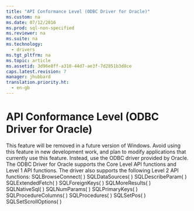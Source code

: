 ```yaml
---
title: "API Conformance Level (ODBC Driver for Oracle)"
ms.custom: na
ms.date: 07/12/2016
ms.prod: sql-non-specified
ms.reviewer: na
ms.suite: na
ms.technology: 
  - drivers
ms.tgt_pltfrm: na
ms.topic: article
ms.assetid: 3d96e8ff-a310-44d7-ae3f-7d2851b3d8ce
caps.latest.revision: 7
manager: jhubbard
translation.priority.ht: 
  - en-gb
---
```

# API Conformance Level (ODBC Driver for Oracle)
<?xml version="1.0" encoding="utf-8"?>
<developerConceptualDocument xmlns="http://ddue.schemas.microsoft.com/authoring/2003/5" xmlns:xlink="http://www.w3.org/1999/xlink" xmlns:xsi="http://www.w3.org/2001/XMLSchema-instance" xsi:schemaLocation="http://ddue.schemas.microsoft.com/authoring/2003/5 http://dduestorage.blob.core.windows.net/ddueschema/developer.xsd">
  <introduction>
    <alert class="important">
      <para>This feature will be removed in a future version of Windows. Avoid using this feature in new development work, and plan to modify applications that currently use this feature. Instead, use the ODBC driver provided by Oracle.</para>
    </alert>
    <para>The ODBC Driver for Oracle supports the <legacyLink xlink:href="8596eed7-bda6-4cac-ae1f-efde1aab785f">Core Level API functions</legacyLink> and <legacyLink xlink:href="98cced6f-41b8-43c1-a3cd-f4ea1615c0af">Level 1 API functions</legacyLink>. The driver also supports the following <legacyLink xlink:href="d9f49520-72d7-4234-8635-260d0ce4199c">Level 2 API functions</legacyLink>:  </para>
    <list class="bullet">
      <listItem>
        <para>
          <legacyLink xlink:href="d9f49520-72d7-4234-8635-260d0ce4199c">SQLBrowseConnect( )</legacyLink>
        </para>
      </listItem>
      <listItem>
        <para>
          <legacyLink xlink:href="d9f49520-72d7-4234-8635-260d0ce4199c">SQLDataSources( )</legacyLink>
        </para>
      </listItem>
      <listItem>
        <para>
          <legacyLink xlink:href="d9f49520-72d7-4234-8635-260d0ce4199c">SQLDescribeParam( )</legacyLink>
        </para>
      </listItem>
      <listItem>
        <para>
          <legacyLink xlink:href="d9f49520-72d7-4234-8635-260d0ce4199c">SQLExtendedFetch( )</legacyLink>
        </para>
      </listItem>
      <listItem>
        <para>
          <legacyLink xlink:href="d9f49520-72d7-4234-8635-260d0ce4199c">SQLForeignKeys( )</legacyLink>
        </para>
      </listItem>
      <listItem>
        <para>
          <legacyLink xlink:href="d9f49520-72d7-4234-8635-260d0ce4199c">SQLMoreResults( )</legacyLink>
        </para>
      </listItem>
      <listItem>
        <para>
          <legacyLink xlink:href="d9f49520-72d7-4234-8635-260d0ce4199c">SQLNativeSql( )</legacyLink>
        </para>
      </listItem>
      <listItem>
        <para>
          <legacyLink xlink:href="d9f49520-72d7-4234-8635-260d0ce4199c">SQLNumParams( )</legacyLink>
        </para>
      </listItem>
      <listItem>
        <para>
          <legacyLink xlink:href="d9f49520-72d7-4234-8635-260d0ce4199c">SQLPrimaryKeys( )</legacyLink>
        </para>
      </listItem>
      <listItem>
        <para>
          <legacyLink xlink:href="d9f49520-72d7-4234-8635-260d0ce4199c">SQLProcedureColumns( )</legacyLink>
        </para>
      </listItem>
      <listItem>
        <para>
          <legacyLink xlink:href="d9f49520-72d7-4234-8635-260d0ce4199c">SQLProcedures( )</legacyLink>
        </para>
      </listItem>
      <listItem>
        <para>
          <legacyLink xlink:href="d9f49520-72d7-4234-8635-260d0ce4199c">SQLSetPos( )</legacyLink>
        </para>
      </listItem>
      <listItem>
        <para>
          <legacyLink xlink:href="d9f49520-72d7-4234-8635-260d0ce4199c">SQLSetScrollOptions( )</legacyLink>
        </para>
      </listItem>
    </list>
  </introduction>
  <relatedTopics />
</developerConceptualDocument>